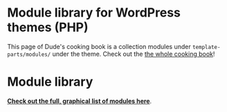 # Module library for WordPress themes (PHP)

This page of Dude's cooking book is a collection modules under `template-parts/modules/` under the theme. Check out the [the whole cooking book](../README.md)!

# Module library

**[Check out the full, graphical list of modules here](/List%20of%20modules.md)**.
